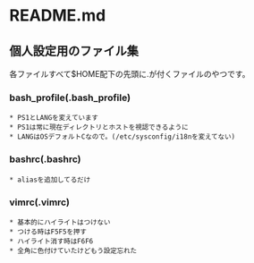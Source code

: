 # README.md

## 個人設定用のファイル集
   各ファイルすべて$HOME配下の先頭に.が付くファイルのやつです。

### bash_profile(.bash_profile)
    * PS1とLANGを変えています
    * PS1は常に現在ディレクトリとホストを視認できるように
    * LANGはOSデフォルトCなので。(/etc/sysconfig/i18nを変えてない)

### bashrc(.bashrc)
    * aliasを追加してるだけ

### vimrc(.vimrc)
    * 基本的にハイライトはつけない
    * つける時はF5F5を押す
    * ハイライト消す時はF6F6
    * 全角に色付けていたけどもう設定忘れた
